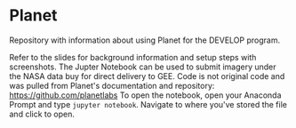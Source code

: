 # Planet
Repository with information about using Planet for the DEVELOP program. 

Refer to the slides for background information and setup steps with screenshots.
The Jupter Notebook can be used to submit imagery under the NASA data buy for direct delivery to GEE. Code is not original code and was pulled from Planet's documentation and repository: https://github.com/planetlabs
To open the notebook, open your Anaconda Prompt and type `jupyter notebook`.
Navigate to where you've stored the file and click to open.
